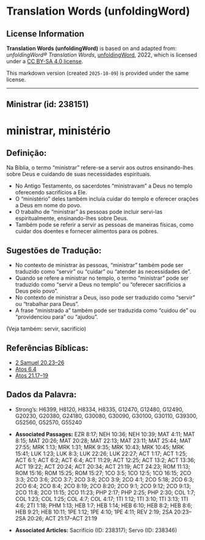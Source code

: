 # Translation Words (unfoldingWord)

## License Information

**Translation Words (unfoldingWord)** is based on and adapted from: _unfoldingWord® Translation Words_, [unfoldingWord](https://unfoldingword.org/utw), 2022, which is licensed under a [CC BY-SA 4.0 license](https://creativecommons.org/licenses/by-sa/4.0/legalcode.en).

This markdown version (created `2025-10-09`) is provided under the same license.



--------------------------------

## Ministrar (id: 238151)

ministrar, ministério
=====================

Definição:
----------

Na Bíblia, o termo “ministrar” refere\-se a servir aos outros ensinando\-lhes sobre Deus e cuidando de suas necessidades espirituais.

* No Antigo Testamento, os sacerdotes “ministravam” a Deus no templo oferecendo sacrifícios a Ele.
* O “ministério” deles também incluía cuidar do templo e oferecer orações a Deus em nome do povo.
* O trabalho de “ministrar” às pessoas pode incluir servi\-las espiritualmente, ensinando\-lhes sobre Deus.
* Também pode se referir a servir as pessoas de maneiras físicas, como cuidar dos doentes e fornecer alimentos para os pobres.

Sugestões de Tradução:
----------------------

* No contexto de ministrar às pessoas, “ministrar” também pode ser traduzido como “servir” ou “cuidar” ou “atender às necessidades de”.
* Quando se refere a ministrar no templo, o termo “ministrar” pode ser traduzido como “servir a Deus no templo” ou “oferecer sacrifícios a Deus pelo povo”.
* No contexto de ministrar a Deus, isso pode ser traduzido como “servir” ou “trabalhar para Deus”.
* A frase “ministrado a” também pode ser traduzida como “cuidou de” ou “providenciou para” ou “ajudou”.

(Veja também: servir, sacrifício)

Referências Bíblicas:
---------------------

* [2 Samuel 20\.23–26](https://ref.ly/2Sam20:23-2Sam20:26)
* [Atos 6\.4](https://ref.ly/Acts6:4)
* [Atos 21\.17–19](https://ref.ly/Acts21:17-Acts21:19)

Dados da Palavra:
-----------------

* Strong’s: H6399, H8120, H8334, H8335, G12470, G12480, G12490, G20230, G20380, G24180, G30080, G30090, G30100, G30110, G39300, G52560, G52570, G55240

* **Associated Passages:** EZR 8:17; NEH 10:36; NEH 10:39; MAT 4:11; MAT 8:15; MAT 20:26; MAT 20:28; MAT 22:13; MAT 23:11; MAT 25:44; MAT 27:55; MRK 1:13; MRK 1:31; MRK 9:35; MRK 10:43; MRK 10:45; MRK 15:41; LUK 1:23; LUK 8:3; LUK 22:26; LUK 22:27; ACT 1:17; ACT 1:25; ACT 6:1; ACT 6:2; ACT 6:4; ACT 11:29; ACT 12:25; ACT 13:2; ACT 13:36; ACT 19:22; ACT 20:24; ACT 20:34; ACT 21:19; ACT 24:23; ROM 11:13; ROM 15:16; ROM 15:25; ROM 15:27; 1CO 3:5; 1CO 12:5; 1CO 16:15; 2CO 3:3; 2CO 3:6; 2CO 3:7; 2CO 3:8; 2CO 3:9; 2CO 4:1; 2CO 5:18; 2CO 6:3; 2CO 6:4; 2CO 8:4; 2CO 8:19; 2CO 8:20; 2CO 9:1; 2CO 9:12; 2CO 9:13; 2CO 11:8; 2CO 11:15; 2CO 11:23; PHP 2:17; PHP 2:25; PHP 2:30; COL 1:7; COL 1:23; COL 1:25; COL 4:7; COL 4:17; 1TI 1:12; 1TI 3:10; 1TI 3:13; 1TI 4:6; 2TI 1:18; PHM 1:13; HEB 1:7; HEB 1:14; HEB 6:10; HEB 8:2; HEB 8:6; HEB 9:21; HEB 10:11; 1PE 1:12; 1PE 4:10; 1PE 4:11; REV 2:19; 2SA 20:23–2SA 20:26; ACT 21:17–ACT 21:19
* **Associated Articles:** Sacrifício (ID: 238317); Servo (ID: 238346)

